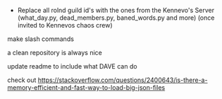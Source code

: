 - Replace all rolnd guild id's with the ones from the Kennevo's Server (what_day.py, dead_members.py, baned_words.py and more) (once invited to Kennevos chaos crew)

make slash commands

a clean repository is always nice

update readme to include what DAVE can do

check out https://stackoverflow.com/questions/2400643/is-there-a-memory-efficient-and-fast-way-to-load-big-json-files

